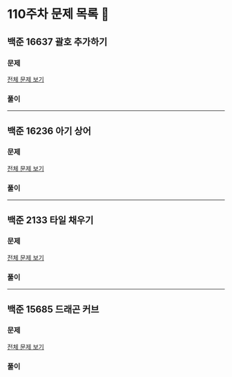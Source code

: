# 110주차 문제 목록 📝

## 백준 16637 괄호 추가하기

### 문제

[전체 문제 보기](https://www.acmicpc.net/problem/16637)    

### 풀이

___

## 백준 16236 아기 상어

### 문제

[전체 문제 보기](https://www.acmicpc.net/problem/16236)

### 풀이

___

## 백준 2133 타일 채우기

### 문제

[전체 문제 보기](https://www.acmicpc.net/problem/2133)

### 풀이

___

## 백준 15685 드래곤 커브

### 문제

[전체 문제 보기](https://www.acmicpc.net/problem/15685)

### 풀이
